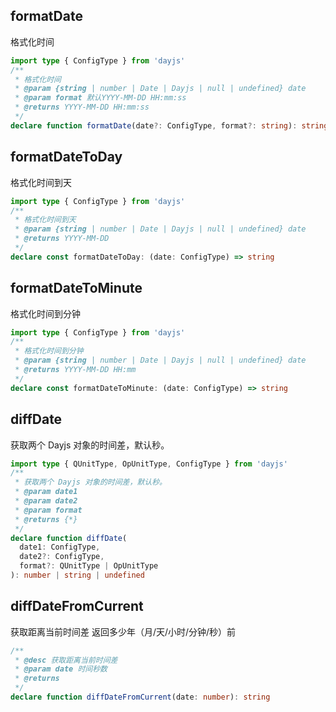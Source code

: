 ## formatDate

格式化时间

```ts
import type { ConfigType } from 'dayjs'
/**
 * 格式化时间
 * @param {string | number | Date | Dayjs | null | undefined} date
 * @param format 默认YYYY-MM-DD HH:mm:ss
 * @returns YYYY-MM-DD HH:mm:ss
 */
declare function formatDate(date?: ConfigType, format?: string): string
```

## formatDateToDay

格式化时间到天

```ts
import type { ConfigType } from 'dayjs'
/**
 * 格式化时间到天
 * @param {string | number | Date | Dayjs | null | undefined} date
 * @returns YYYY-MM-DD
 */
declare const formatDateToDay: (date: ConfigType) => string
```

## formatDateToMinute

格式化时间到分钟

```ts
import type { ConfigType } from 'dayjs'
/**
 * 格式化时间到分钟
 * @param {string | number | Date | Dayjs | null | undefined} date
 * @returns YYYY-MM-DD HH:mm
 */
declare const formatDateToMinute: (date: ConfigType) => string
```

## diffDate

获取两个 Dayjs 对象的时间差，默认秒。

```ts
import type { QUnitType, OpUnitType, ConfigType } from 'dayjs'
/**
 * 获取两个 Dayjs 对象的时间差，默认秒。
 * @param date1
 * @param date2
 * @param format
 * @returns {*}
 */
declare function diffDate(
  date1: ConfigType,
  date2?: ConfigType,
  format?: QUnitType | OpUnitType
): number | string | undefined
```

## diffDateFromCurrent

获取距离当前时间差 返回多少年（月/天/小时/分钟/秒）前

```ts
/**
 * @desc 获取距离当前时间差
 * @param date 时间秒数
 * @returns
 */
declare function diffDateFromCurrent(date: number): string
```
